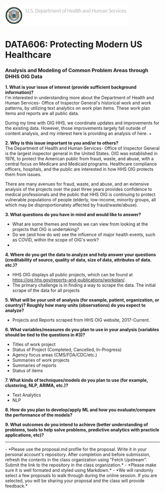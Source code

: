 ![image info](https://github.com/Colsai/scott_data606/blob/main/hhsoig-banner-logo.png)  
# DATA606: Protecting Modern US Healthcare
### Analysis and Modeling of Common Problem Areas through DHHS OIG Data

**1. What is your issue of interest (provide sufficient background information)?**  
I'm interested in understanding more about the Department of Health and Human Services- Office of Inspector General's historical work and work patterns, by utilizing text analytics on work plan items. These work plan items and reports are all public data.

During my time with OIG HHS, we coordinate updates and improvements for the existing data. However, those improvements largely fall outside of content analysis, and my interest here is providing an analysis of here.
+

**2. Why is this issue important to you and/or to others?**  
The Department of Health and Human Services- Office of Inspector General is the largest inspector general in the United States. OIG was established in 1976, to protect the American public from fraud, waste, and abuse, with a central focus on Medicare and Medicaid programs. Healthcare compliance officers, hospitals, and the public are interested in how HHS OIG protects them from issues. 

There are many avenues for fraud, waste, and abuse, and an extensive analysis of the projects over the past three years provides confidence to medical professionals and the public that HHS OIG is continuing to protect vulnerable populations of people (elderly, low-income, minority groups, all which may be disproportionately affected by fraud/waste/abuse). 

**3. What questions do you have in mind and would like to answer?** 
- What are some themes and trends we can view from looking at the projects that OIG is undertaking?
- Do we (and how do we) see the influence of major health events, such as COVID, within the scope of OIG's work?
- 

**4. Where do you get the data to analyze and help answer your questions (creditability of source, quality of data, size of data, attributes of data. etc.)?**  
- HHS OIG displays all public projects, which can be found at https://oig.hhs.gov/reports-and-publications/workplan/.
- The primary challenge is in finding a way to scrape the data. The initial scrape of the data for all projects 

**5. What will be your unit of analysis (for example, patient, organization, or country)? Roughly how many units (observations) do you expect to analyze?**  
- Projects and Reports scraped from HHS OIG website, 2017-Current.
 
**6. What variables/measures do you plan to use in your analysis (variables should be tied to the questions in #3)?**  
- Titles of work project
- Status of Project (Completed, Cancelled, In-Progress)
- Agency focus areas (CMS/FDA/CDC/etc.)
- Summaries of work projects
- Summaries of reports
- Status of items

**7. What kinds of techniques/models do you plan to use (for example, clustering, NLP, ARIMA, etc.)?**  
- Text Analytics
- NLP

**8. How do you plan to develop/apply ML and how you evaluate/compare the performance of the models?**  

**9. What outcomes do you intend to achieve (better understanding of problems, tools to help solve problems, predictive analytics with practicle applications, etc)?**  
<hr>
- *Please use the proposal.md profile for the proposal. Write it in your personal account's repository. After completion and before submission, refresh the contents in the class organization using "Fetch Upstream". Submit the link to the repository in the class organization.*
- *Please make sure it is well formated and styled using Markdown.*
- *We will randomly select a few proposals to walk through during the online session. If you are selected, you will be sharing your proposal and the class will provide feedback.*
